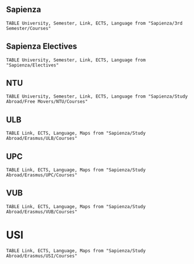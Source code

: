 ## Sapienza

```dataview
TABLE University, Semester, Link, ECTS, Language from "Sapienza/3rd Semester/Courses"
```

## Sapienza Electives
```dataview
TABLE University, Semester, Link, ECTS, Language from "Sapienza/Electives"
```



## NTU
```dataview
TABLE University, Semester, Link, ECTS, Language from "Sapienza/Study Abroad/Free Movers/NTU/Courses"
```


## ULB
```dataview
TABLE Link, ECTS, Language, Maps from "Sapienza/Study Abroad/Erasmus/ULB/Courses"
```



## UPC
```dataview
TABLE Link, ECTS, Language, Maps from "Sapienza/Study Abroad/Erasmus/UPC/Courses"
```




## VUB
```dataview
TABLE Link, ECTS, Language, Maps from "Sapienza/Study Abroad/Erasmus/VUB/Courses"
```


# USI
```dataview
TABLE Link, ECTS, Language, Maps from "Sapienza/Study Abroad/Erasmus/USI/Courses"
```
